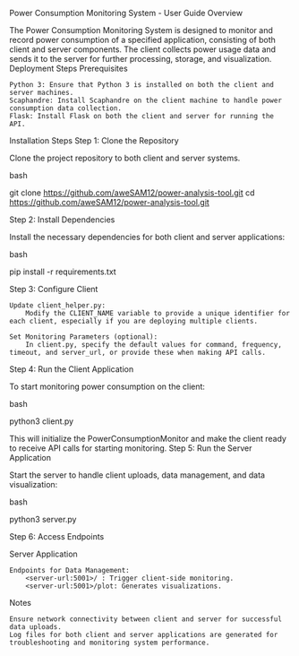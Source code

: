Power Consumption Monitoring System - User Guide
Overview

The Power Consumption Monitoring System is designed to monitor and record power consumption of a specified application, consisting of both client and server components. The client collects power usage data and sends it to the server for further processing, storage, and visualization.
Deployment Steps
Prerequisites

    Python 3: Ensure that Python 3 is installed on both the client and server machines.
    Scaphandre: Install Scaphandre on the client machine to handle power consumption data collection.
    Flask: Install Flask on both the client and server for running the API.

Installation Steps
Step 1: Clone the Repository

Clone the project repository to both client and server systems.

bash

git clone https://github.com/aweSAM12/power-analysis-tool.git
cd https://github.com/aweSAM12/power-analysis-tool.git

Step 2: Install Dependencies

Install the necessary dependencies for both client and server applications:

bash

pip install -r requirements.txt

Step 3: Configure Client

    Update client_helper.py:
        Modify the CLIENT_NAME variable to provide a unique identifier for each client, especially if you are deploying multiple clients.

    Set Monitoring Parameters (optional):
        In client.py, specify the default values for command, frequency, timeout, and server_url, or provide these when making API calls.

Step 4: Run the Client Application

To start monitoring power consumption on the client:

bash

python3 client.py

This will initialize the PowerConsumptionMonitor and make the client ready to receive API calls for starting monitoring.
Step 5: Run the Server Application

Start the server to handle client uploads, data management, and data visualization:

bash

python3 server.py

Step 6: Access Endpoints

Server Application

    Endpoints for Data Management:
        <server-url:5001>/ : Trigger client-side monitoring.
        <server-url:5001>/plot: Generates visualizations.

Notes

    Ensure network connectivity between client and server for successful data uploads.
    Log files for both client and server applications are generated for troubleshooting and monitoring system performance.


